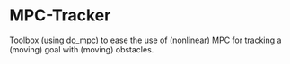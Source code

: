 # MPC-Tracker
Toolbox (using do_mpc) to ease the use of (nonlinear) MPC for tracking a (moving) goal with (moving) obstacles.
